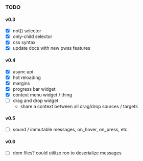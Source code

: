 ### TODO

#### v0.3
- [x] not() selector
- [x] only-child selector
- [x] css syntax
- [x] update docs with new pwss features

#### v0.4
- [x] async api
- [x] hot reloading
- [x] margins
- [x] progress bar widget
- [x] context menu widget / thing
- [ ] drag and drop widget
    - share a context between all drag/drop sources / targets

#### v0.5
- [ ] sound / immutable messages, on_hover, on_press, etc.


#### v0.6
- [ ] dom files? could utilize ron to deserialize messages